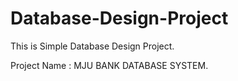 # Database-Design-Project

This is Simple Database Design Project.

Project Name : MJU BANK DATABASE SYSTEM.
